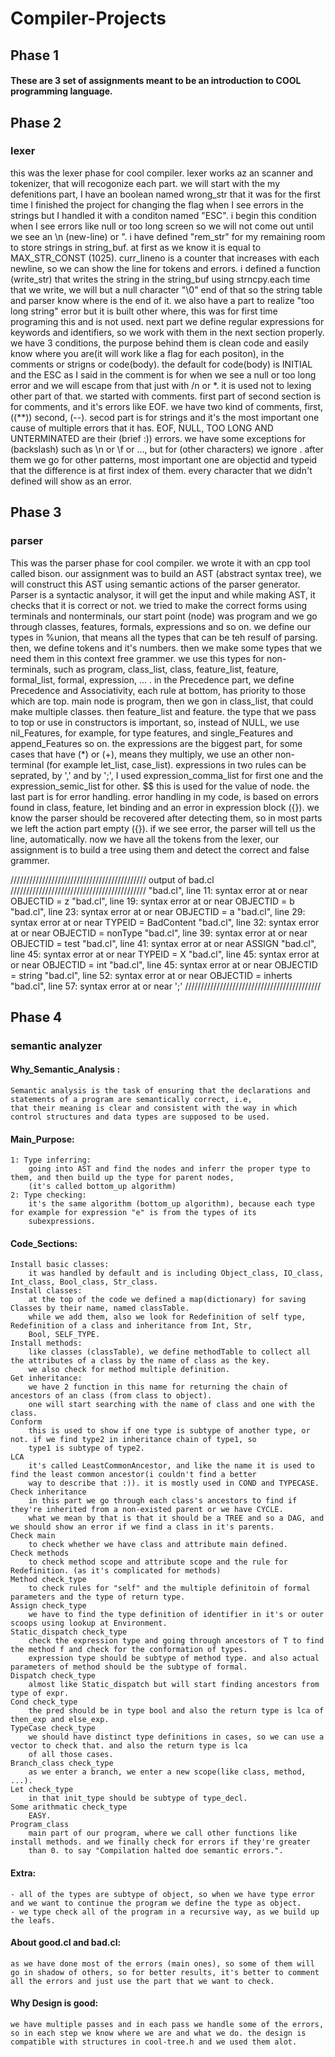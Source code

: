 # Compiler-Projects
## Phase 1
#### These are 3 set of assignments meant to be an introduction to COOL programming language.
## Phase 2
### lexer
this was the lexer phase for cool compiler.
lexer works az an scanner and tokenizer, that will recogonize each part.
we will start with the my defenitions part, I have an boolean named wrong_str
that it was for the first time I finished the project for changing the flag
when I see errors in the strings but I handled it with a conditon named "ESC".
i begin this condition when I see errors like null or too long screen so we 
will not come out until we see an \n (new-line) or ".
i have defined "rem_str" for my remaining room to store strings in string_buf.
at first as we know it is equal to MAX_STR_CONST (1025).
curr_lineno is a counter that increases with each newline, so we can show the 
line for tokens and errors.
i defined a function (write_str) that writes the string in the string_buf
using strncpy.each time that we write, we will but a null character "\0" end 
of that so the string table and parser know where is the end of it.
we also have a part to realize "too long string" error but it is built 
other where, this was for first time programing this and is not used.
next part we define regular expressions for keywords and identifiers, so 
we work with them in the next section properly.
we have 3 conditions, the purpose behind them is clean code and easily know 
where you are(it will work like a flag for each positon), in the comments
or strigns or code(body). the default for code(body) is INITIAL and the ESC
as I said in the comment is for when we see a null or too long error and we 
will escape from that just with /n or *. it is used not to lexing other part
of that.
we started with comments. first part of second section is for comments, and it's errors like EOF.
we have two kind of comments, first, ((**)) second, (--). secod part is for strings and it's the most important one cause of multiple  errors that it has. EOF, NULL, TOO LONG AND UNTERMINATED are their (brief :)) errors.
we have some exceptions for (backslash) such as \n or \f or ..., but for \(other characters) we ignore \.
after them we go for other patterns, most important one are objectid and typeid that the difference is at first index of them. every character that we didn't defined will show as an error.
## Phase 3
### parser
This was the parser phase for cool compiler. we wrote it with an cpp tool called bison.
our assignment was to build an AST (abstract syntax tree), we will construct this AST using semantic actions of the parser generator. 
Parser is a syntactic analysor, it will get the input and while making AST, it checks that it is correct or not. we tried to make the correct forms using terminals and nonterminals, our start point (node) was program and we go through classes, features, formals, expressions and so on.
we define our types in %union, that means all the types that can be teh resulf of parsing.
then, we define tokens and it's numbers. then we make some types that we need them in this context free grammer. we use this types for non-terminals, such as program, class_list, class, feature_list, feature, formal_list, formal, expression, ... .
in the Precedence part, we define Precedence and Associativity, each rule at bottom, has priority to those which are top. main node is program, then we gon in class_list, that could make multiple classes. then feature_list and feature. the type that we pass to top or use in constructors is important, so, instead of NULL, we use nil_Features, for example, for type features, and single_Features and append_Features so on.
the expressions are the biggest part, for some cases that have (*) or (+), means they multiply, we use an other non-terminal (for example let_list, case_list).
expressions in two rules can be seprated, by ',' and by ';', I used expression_comma_list for first one and the expression_semic_list for other. $$ this is used for the value of node.
the last part is for error handling.
error handling in my code, is based on errors found in class, feature, let binding and an error in expression block ({}).
we know the parser should be recovered after detecting them, so in most parts we left the action part empty ({}).
if we see error, the parser will tell us the line, automatically.
now we have all the tokens from the lexer, our assignment is to build a tree using them and detect the correct and false grammer.

///////////////////////////////////////////
output of bad.cl
///////////////////////////////////////////
"bad.cl", line 11: syntax error at or near OBJECTID = z
"bad.cl", line 19: syntax error at or near OBJECTID = b
"bad.cl", line 23: syntax error at or near OBJECTID = a
"bad.cl", line 29: syntax error at or near TYPEID = BadContent
"bad.cl", line 32: syntax error at or near OBJECTID = nonType
"bad.cl", line 39: syntax error at or near OBJECTID = test
"bad.cl", line 41: syntax error at or near ASSIGN
"bad.cl", line 45: syntax error at or near TYPEID = X
"bad.cl", line 45: syntax error at or near OBJECTID = int
"bad.cl", line 45: syntax error at or near OBJECTID = string
"bad.cl", line 52: syntax error at or near OBJECTID = inherts
"bad.cl", line 57: syntax error at or near ';'
///////////////////////////////////////////
## Phase 4
### semantic analyzer

#### Why_Semantic_Analysis :
	Semantic analysis is the task of ensuring that the declarations and statements of a program are semantically correct, i.e,
 	that their meaning is clear and consistent with the way in which control structures and data types are supposed to be used.

#### Main_Purpose:
	1: Type inferring:
		going into AST and find the nodes and inferr the proper type to them, and then build up the type for parent nodes,
		(it's called bottom_up algorithm)
	2: Type checking:
		it's the same algorithm (bottom_up algorithm), because each type for example for expression "e" is from the types of its
		subexpressions.

#### Code_Sections:
	Install basic classes:
		it was handled by default and is including Object_class, IO_class, Int_class, Bool_class, Str_class.
	Install classes:
		at the top of the code we defined a map(dictionary) for saving Classes by their name, named classTable.
		while we add them, also we look for Redefinition of self type, Redefinition of a class and inheritance from Int, Str, 
		Bool, SELF_TYPE.
	Install methods:
		like classes (classTable), we define methodTable to collect all the attributes of a class by the name of class as the key.
		we also check for method multiple definition.
	Get inheritance:
		we have 2 function in this name for returning the chain of ancestors of an class (from class to object).
		one will start searching with the name of class and one with the class.
	Conform
		this is used to show if one type is subtype of another type, or not. if we find type2 in inheritance chain of type1, so
		type1 is subtype of type2.
	LCA
		it's called LeastCommonAncestor, and like the name it is used to find the least common ancestor(i couldn't find a better 
		way to describe that :)). it is mostly used in COND and TYPECASE.
	Check inheritance
		in this part we go through each class's ancestors to find if they're inherited from a non-existed parent or we have CYCLE.
		what we mean by that is that it should be a TREE and so a DAG, and we should show an error if we find a class in it's parents.
	Check main
		to check whether we have class and attribute main defined.
	Check methods
		to check method scope and attribute scope and the rule for Redefinition. (as it's complicated for methods)
	Method check_type
		to check rules for "self" and the multiple definitoin of formal parameters and the type of return type.
	Assign check_type
		we have to find the type definition of identifier in it's or outer scoops using lookup at Environment.
	Static_dispatch check_type
		check the expression type and going through ancestors of T to find the method f and check for the conformation of types.
		expression type should be subtype of method type. and also actual parameters of method should be the subtype of formal.
	Dispatch check_type
		almost like Static_dispatch but will start finding ancestors from type of expr.
	Cond check_type
		the pred should be in type bool and also the return type is lca of then_exp and else_exp.
	TypeCase check_type
		we should have distinct type definitions in cases, so we can use a vector to check that. and also the return type is lca 
		of all those cases.
	Branch_class check_type
		as we enter a branch, we enter a new scope(like class, method, ...).
	Let check_type
		in that init_type should be subtype of type_decl.
	Some arithmatic check_type
		EASY.
	Program_class
		main part of our program, where we call other functions like install methods. and we finally check for errors if they're greater
		than 0. to say "Compilation halted doe semantic errors.".

#### Extra:
	- all of the types are subtype of object, so when we have type error and we want to continue the program we define the type as object.
	- we type check all of the program in a recursive way, as we build up the leafs.

#### About good.cl and bad.cl:
	as we have done most of the errors (main ones), so some of them will go in shadow of others, so for better results, it's better to comment
	all the errors and just use the part that we want to check.

#### Why Design is good:
	we have multiple passes and in each pass we handle some of the errors, so in each step we know where we are and what we do. the design is 
	compatible with structures in cool-tree.h and we used them alot. 
